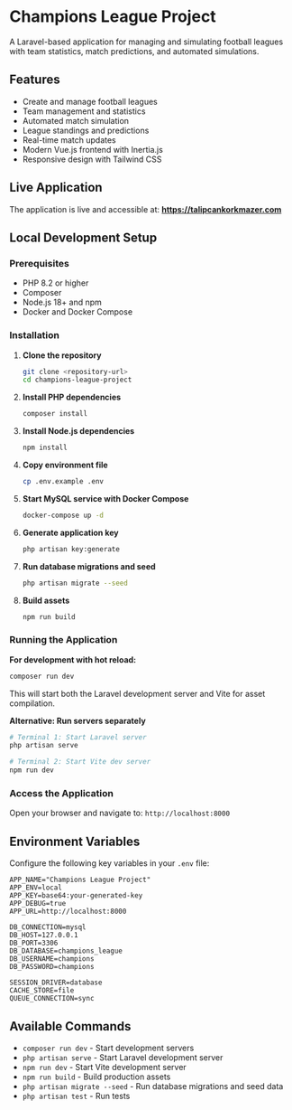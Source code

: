 # Champions League Project

A Laravel-based application for managing and simulating football leagues with team statistics, match predictions, and automated simulations.

## Features

- Create and manage football leagues
- Team management and statistics
- Automated match simulation
- League standings and predictions
- Real-time match updates
- Modern Vue.js frontend with Inertia.js
- Responsive design with Tailwind CSS

## Live Application

The application is live and accessible at: **https://talipcankorkmazer.com**

## Local Development Setup

### Prerequisites

- PHP 8.2 or higher
- Composer
- Node.js 18+ and npm
- Docker and Docker Compose

### Installation

1. **Clone the repository**
   ```bash
   git clone <repository-url>
   cd champions-league-project
   ```

2. **Install PHP dependencies**
   ```bash
   composer install
   ```

3. **Install Node.js dependencies**
   ```bash
   npm install
   ```

4. **Copy environment file**
   ```bash
   cp .env.example .env
   ```

5. **Start MySQL service with Docker Compose**
   ```bash
   docker-compose up -d
   ```

6. **Generate application key**
   ```bash
   php artisan key:generate
   ```

7. **Run database migrations and seed**
   ```bash
   php artisan migrate --seed
   ```

8. **Build assets**
   ```bash
   npm run build
   ```

### Running the Application

**For development with hot reload:**
```bash
composer run dev
```

This will start both the Laravel development server and Vite for asset compilation.

**Alternative: Run servers separately**
```bash
# Terminal 1: Start Laravel server
php artisan serve

# Terminal 2: Start Vite dev server
npm run dev
```

### Access the Application

Open your browser and navigate to: `http://localhost:8000`

## Environment Variables

Configure the following key variables in your `.env` file:

```env
APP_NAME="Champions League Project"
APP_ENV=local
APP_KEY=base64:your-generated-key
APP_DEBUG=true
APP_URL=http://localhost:8000

DB_CONNECTION=mysql
DB_HOST=127.0.0.1
DB_PORT=3306
DB_DATABASE=champions_league
DB_USERNAME=champions
DB_PASSWORD=champions

SESSION_DRIVER=database
CACHE_STORE=file
QUEUE_CONNECTION=sync
```

## Available Commands

- `composer run dev` - Start development servers
- `php artisan serve` - Start Laravel development server
- `npm run dev` - Start Vite development server
- `npm run build` - Build production assets
- `php artisan migrate --seed` - Run database migrations and seed data
- `php artisan test` - Run tests 